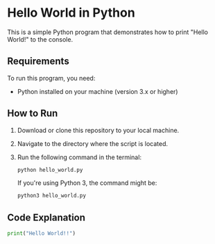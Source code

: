 # Hello World in Python

This is a simple Python program that demonstrates how to print "Hello World!" to the console.

## Requirements

To run this program, you need:

- Python installed on your machine (version 3.x or higher)

## How to Run

1. Download or clone this repository to your local machine.
2. Navigate to the directory where the script is located.
3. Run the following command in the terminal:

    ```bash
    python hello_world.py
    ```

   If you're using Python 3, the command might be:

    ```bash
    python3 hello_world.py
    ```

## Code Explanation

```python
print("Hello World!!")
